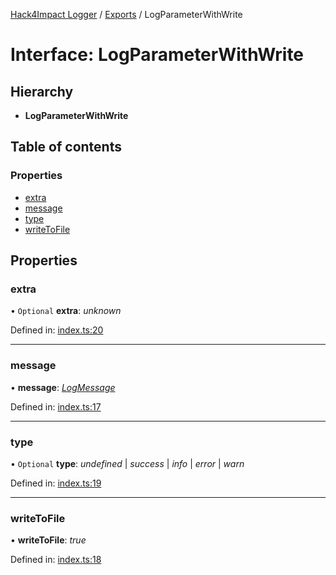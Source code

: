 [Hack4Impact Logger](https://github.com/hack4impact/logger/tree/main/docs/README.md) / [Exports](https://github.com/hack4impact/logger/tree/main/docs/modules.md) / LogParameterWithWrite

# Interface: LogParameterWithWrite

## Hierarchy

- **LogParameterWithWrite**

## Table of contents

### Properties

- [extra](https://github.com/hack4impact/logger/tree/main/docs/interfaces/logparameterwithwrite.md#extra)
- [message](https://github.com/hack4impact/logger/tree/main/docs/interfaces/logparameterwithwrite.md#message)
- [type](https://github.com/hack4impact/logger/tree/main/docs/interfaces/logparameterwithwrite.md#type)
- [writeToFile](https://github.com/hack4impact/logger/tree/main/docs/interfaces/logparameterwithwrite.md#writetofile)

## Properties

### extra

• `Optional` **extra**: _unknown_

Defined in: [index.ts:20](https://github.com/hack4impact/logger/blob/e92632c/src/index.ts#L20)

---

### message

• **message**: [_LogMessage_](https://github.com/hack4impact/logger/tree/main/docs/modules.md#logmessage)

Defined in: [index.ts:17](https://github.com/hack4impact/logger/blob/e92632c/src/index.ts#L17)

---

### type

• `Optional` **type**: _undefined_ \| _success_ \| _info_ \| _error_ \| _warn_

Defined in: [index.ts:19](https://github.com/hack4impact/logger/blob/e92632c/src/index.ts#L19)

---

### writeToFile

• **writeToFile**: _true_

Defined in: [index.ts:18](https://github.com/hack4impact/logger/blob/e92632c/src/index.ts#L18)
